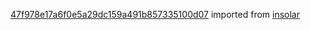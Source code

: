 [47f978e17a6f0e5a29dc159a491b857335100d07](https://github.com/insolar/insolar/commit/47f978e17a6f0e5a29dc159a491b857335100d07) imported from [insolar](https://github.com/insolar/insolar)
